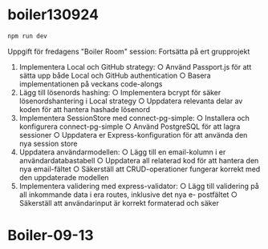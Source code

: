 # boiler130924

```bash
npm run dev
```

Uppgift för fredagens "Boiler Room" session:
Fortsätta på ert grupprojekt

1. Implementera Local och GitHub strategy:
   ○ Använd Passport.js för att sätta upp både Local och GitHub authentication
   ○ Basera implementationen på veckans code-alongs
2. Lägg till lösenords hashing:
   ○ Implementera bcrypt för säker lösenordshantering i Local strategy
   ○ Uppdatera relevanta delar av koden för att hantera hashade lösenord
3. Implementera SessionStore med connect-pg-simple:
   ○ Installera och konfigurera connect-pg-simple
   ○ Använd PostgreSQL för att lagra sessioner
   ○ Uppdatera er Express-konfiguration för att använda den nya session store
4. Uppdatera användarmodellen:
   ○ Lägg till en email-kolumn i er användardatabastabell
   ○ Uppdatera all relaterad kod för att hantera den nya
   email-fältet
   ○ Säkerställ att CRUD-operationer fungerar korrekt med den uppdaterade
   modellen
5. Implementera validering med express-validator:
   ○ Lägg till validering på all inkommande data i era routes, inklusive det nya e-
   postfältet
   ○ Säkerställ att användarinput är korrekt formaterad och säker
# Boiler-09-13
